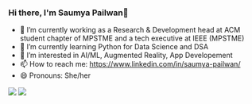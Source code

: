 ### Hi there, I'm Saumya Pailwan👋

<!--
**Tech29-sam/Tech29-sam** is a ✨ _special_ ✨ repository because its `README.md` (this file) appears on your GitHub profile.

Here are some ideas to get you started:
-->

- 🔭 I’m currently working as a Research & Development head at ACM student chapter of MPSTME and a tech executive at IEEE (MPSTME)
- 🌱 I’m currently learning Python for Data Science and DSA
- 👀 I’m interested in AI/ML, Augmented Reality, App Developement
- 📫 How to reach me: https://www.linkedin.com/in/saumya-pailwan/
- 😄 Pronouns: She/her

<img align="center" src="https://github-readme-stats.vercel.app/api?username=Tech29-sam&&count_private=true&&show_icons=true&&theme=chartreuse-dark" />
<img align="center" src="https://github-readme-stats.vercel.app/api/top-langs/?username=Tech29-sam&layout=compact&&theme=chartreuse-dark" />
